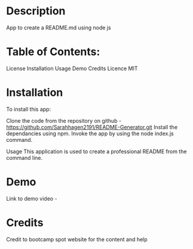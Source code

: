 # Description
App to create a README.md using node js

# Table of Contents:
License
Installation
Usage
Demo
Credits
Licence
MIT

# Installation
To install this app:

Clone the code from the repository on github - https://github.com/Sarahhagen2191/README-Generator.git Install the dependancies using npm. Invoke the app by using the node index.js command.

Usage
This application is used to create a professional README from the command line.

# Demo
Link to demo video -

# Credits
Credit to bootcamp spot website for the content and help